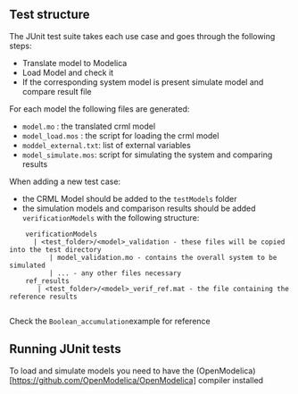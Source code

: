 ## Test structure

The JUnit test suite takes each use case and goes through the following steps:

- Translate model to Modelica 
- Load Model and check it
- If the corresponding system model is present simulate model and compare result file 

For each model the following files are generated:

- ```model.mo``` : the translated crml model
- ```model_load.mos``` : the script for loading the crml model
- ```moddel_external.txt```: list of external variables
- ```model_simulate.mos```: script for simulating the system and comparing results

When adding a new test case:

- the CRML Model should be added to the ```testModels``` folder
- the simulation models and comparison results should be added ```verificationModels``` with the following structure:
```
    verificationModels
      | <test_folder>/<model>_validation - these files will be copied into the test directory 
          | model_validation.mo - contains the overall system to be simulated
          | ... - any other files necessary
    ref_results
       | <test_folder>/<model>_verif_ref.mat - the file containing the reference results
    
```

Check the ```Boolean_accumulation```example for reference

## Running JUnit tests

To load and simulate models you need to have the (OpenModelica)[https://github.com/OpenModelica/OpenModelica] compiler installed 

